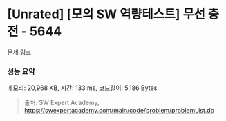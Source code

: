 # [Unrated] [모의 SW 역량테스트] 무선 충전 - 5644 

[문제 링크](https://swexpertacademy.com/main/code/problem/problemDetail.do?contestProbId=AWXRDL1aeugDFAUo) 

### 성능 요약

메모리: 20,968 KB, 시간: 133 ms, 코드길이: 5,186 Bytes



> 출처: SW Expert Academy, https://swexpertacademy.com/main/code/problem/problemList.do